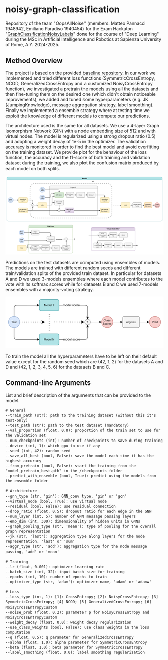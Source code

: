 # noisy-graph-classification

Repository of the team "OopsAllNoise" (members: Matteo Pannacci 1948942, Emiliano Paradiso 1940454) for the Exam Hackaton "[GraphClassificationNoisyLabels](https://huggingface.co/spaces/examhackaton/GraphClassificationNoisyLabels)" done for the course of "Deep Learning" during the MSc in Artificial Intelligence and Robotics at Sapienza University of Rome, A.Y. 2024-2025.

## Method Overview

The project is based on the provided [baseline repository](https://github.com/Graph-Classification-Noisy-Label/hackaton/tree/baselineCe). In our work we implemented and tried different loss functions (SymmetricCrossEntropy, NCOD, GeneralizedCrossEntropy and a customized NoisyCrossEntropy function), we investigated a pretrain the models using all the datasets and then fine-tuning them on the desired one (which didn't obtain noticeable improvements), we added and tuned some hyperparameters (e.g. JK (JumpingKnowledge), message aggregation strategy, label smoothing). Finally we implemented a ensemble strategy where at testing time we exploit the knowledge of different models to compute our predictions.

The architecture used is the same for all datasets. We use a 4-layer Graph Isomorphism Network (GIN) with a node embedding size of 512 and with virtual nodes. The model is regularized using a strong dropout ratio (0.5) and adopting a weight decay of 1e-5 in the optimizer. The validation accuracy is monitored in order to find the best model and avoid overfitting on the training dataset. We provide plot for the behaviour of the loss function, the accuracy and the f1-score of both training and validation dataset during the training, we also plot the confusion matrix produced by each model on both splits.

![plot](./architecture.png)

Predictions on the test datasets are computed using ensembles of models. The models are trained with different random seeds and different train/validation splits of the provided train dataset. In particular for datasets A and D we used 3-models ensembles where each model contributes to the vote with its softmax scores while for datasets B and C we used 7-models ensembles with a majority-voting strategy.

![plot](./prediction_procedure.png)

To train the model all the hyperparameters have to be left on their default value except for the random seed which are (42, 1, 2) for the datasets A and D and (42, 1, 2, 3, 4, 5, 6) for the datasets B and C.

## Command-line Arguments

List and brief description of the arguments that can be provided to the model.

    # General
    --train_path (str): path to the training dataset (without this it's test-only)
    --test_path (str): path to the test dataset (mandatory)
    --val_proportion (float, 0.0): proportion of the train set to use for the validation set
    --num_checkpoints (int): number of checkpoints to save during training
    --device (int, 1): which gpu to use if any
    --seed (int, 42): random seed
    --save_all_best (bool, False): save the model each time it has the highest accuracy
    --from_pretrain (bool, False): start the training from the "model_pretrain_best.pth" in the /checkpoints folder
    --predict_with_ensemble (bool, True): predict using the models from the ensemble folder

    # Architecture
    --gnn_type (str, 'gin'): GNN_conv type, 'gin' or 'gcn'
    --virtual_node (bool, True): use virtual node
    --residual (bool, False): use residual connection
    --drop_ratio (float, 0.5): dropout ratio for each edge in the GNN
    --num_layer (int, 5): number of GNN message passing layers
    --emb_dim (int, 300): dimensionality of hidden units in GNNs
    --graph_pooling_type (str, 'mean'): type of pooling for the overall graph representation
    --jk (str, 'last'): aggregation type along layers for the node representation, 'last' or 'sum'
    --aggr_type (str, 'add'): aggregation type for the node message passing, 'add' or 'mean'
    
    # Training
    --lr (float, 0.001): optimizer learning rate
    --batch_size (int, 32): input batch size for training
    --epochs (int, 10): number of epochs to train
    --optimizer_type (str, 'adam'): optimizer name, 'adam' or 'adamw'

    # Loss
    --loss_type (int, 1): [1]: CrossEntropy; [2]: NoisyCrossEntropy; [3] SymmetricCrossEntropy; [4] NCOD; [5] GeneralizedCrossEntropy; [6] NoisyCrossEntropyCustom
    --noise_prob (float, 0.2): parameter p for NoisyCrossEntropy and NoisyCrossEntropyCustom
    --weight_decay (float, 0.0): weight decay regularization
    --use_class_weights (bool, False): use class weights in the loss computation
    --q (float, 0.5): q parameter for GeneralizedCrossEntropy
    --alpha (float, 1.0): alpha parameter for SymmetricCrossEntropy
    --beta (float, 1.0): beta parameter for SymmetricCrossEntropy
    --label_smoothing (float, 0.0): label smoothing regularization
